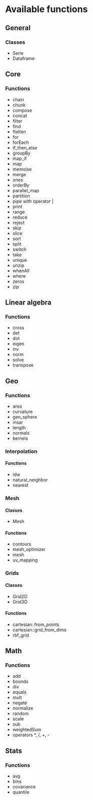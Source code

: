 # Available functions

## General
### Classes
- Serie
- Dataframe

## Core
### Functions
- chain
- chunk
- compose
- concat
- filter
- find
- flatten
- for
- forEach
- if_then_else
- groupBy
- map_if
- map
- memoise
- merge
- ones
- orderBy
- parallel_map
- partition
- pipe with operator |
- print
- range
- reduce
- reject
- skip
- slice
- sort
- split
- switch
- take
- unique
- unzip
- whenAll
- where
- zeros
- zip

## Linear algebra
### Functions
- cross
- det
- dot
- eigen
- inv
- norm
- solve
- transpose

## Geo
### Functions
- area
- curvature
- gen_sphere
- insar
- length
- normals 
- kernels

### Interpolation
#### Functions
- idw
- natural_neighbor
- nearest

### Mesh
#### Classes
- Mesh<T>
#### Functions
- contours
- mesh_optimizer
- mesh
- uv_mapping

### Grids
#### Classes
- Grid2D
- Grid3D
#### Functions
- cartesian::from_points
- cartesian::grid_from_dims
- rbf_grid

## Math
### Functions
- add
- bounds
- div
- equals
- mult
- negate
- normalize
- random
- scale
- sub
- weightedSum
- operators *, /, +, -

## Stats
### Functions
- avg
- bins
- covariance
- quantile
